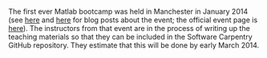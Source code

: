 The first ever Matlab bootcamp was held in Manchester in January 2014 (see [here](http://www.walkingrandomly.com/?p=5324) and [here](http://software-carpentry.org/blog/2014/01/feedback-manchester-matlab-bootcamp.html) for blog posts about the event; the official event page is [here](http://apawlik.github.io/2014-01-14-manchester/)). The instructors from that event are in the process of writing up the teaching materials so that they can be included in the Software Carpentry GitHub repository. They estimate that this will be done by early March 2014.
